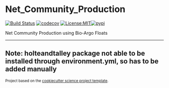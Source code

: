 Net_Community_Production
==============================
[![Build Status](https://github.com/ClaraCDouglas/net_community_production/workflows/Tests/badge.svg)](https://github.com/ClaraCDouglas/net_community_production/actions)
[![codecov](https://codecov.io/gh/ClaraCDouglas/net_community_production/branch/master/graph/badge.svg)](https://codecov.io/gh/ClaraCDouglas/net_community_production)
[![License:MIT](https://img.shields.io/badge/License-MIT-lightgray.svg?style=flt-square)](https://opensource.org/licenses/MIT)[![pypi](https://img.shields.io/pypi/v/net_community_production.svg)](https://pypi.org/project/net_community_production)
<!-- [![conda-forge](https://img.shields.io/conda/dn/conda-forge/net_community_production?label=conda-forge)](https://anaconda.org/conda-forge/net_community_production) -->


Net Community Production using Bio-Argo Floats

--------
Note:
holteandtalley package not able to be installed through environment.yml, so has to be added manually
--------

<p><small>Project based on the <a target="_blank" href="https://github.com/jbusecke/cookiecutter-science-project">cookiecutter science project template</a>.</small></p>
